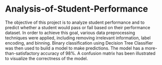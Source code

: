 # Analysis-of-Student-Performance
The objective of this project is to analyze student performance and to predict whether a student would pass or fail based on their performance dataset. In order to achieve this goal, various data preprocessing techniques were applied, including removing irrelevant information, label encoding, and binning. Binary classification using Decision Tree Classifier was then used to build a model to make predictions.
The model has a more-than-satisfactory accuracy of 98%. A confusion matrix has been illustrated to visualize the correctness of the model.
